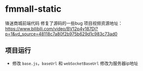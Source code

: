 # fmmall-static
锋迷商城前端代码
修复了源码的一些bug
项目视频资源地址：https://www.bilibili.com/video/BV12p4y187Dj?p=1&vd_source=48118c7a80f2b975b629d1c983c73ad0

## 项目运行
- 修改 `base.js`，`baseUrl` 和 `webSocketBaseUrl` 修改为服务器ip地址
